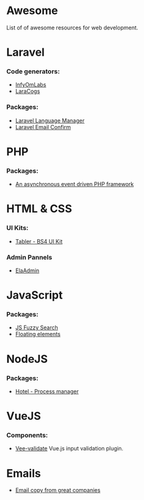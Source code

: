 # Awesome

List of of awesome resources for web development.

Laravel
=======

### Code generators:

- [InfyOmLabs](https://github.com/InfyOmLabs/laravel-generator)
- [LaraCogs](https://github.com/GrafiteInc/Builder)

### Packages:

- [Laravel Language Manager](https://github.com/themsaid/laravel-langman-gui)
- [Laravel Email Confirm](https://github.com/beyondcode/laravel-confirm-email)

PHP
===

### Packages:

- [An asynchronous event driven PHP framework](https://github.com/walkor/Workerman)

HTML & CSS
==========

### UI Kits:

- [Tabler - BS4 UI Kit](https://github.com/tabler/tabler)

### Admin Pannels

- [ElaAdmin](https://colorlib.com/polygon/elaadmin/index.html)

JavaScript
==========

### Packages:

- [JS Fuzzy Search](https://github.com/krisk/Fuse)
- [Floating elements](https://github.com/Haroenv/floating.js)

NodeJS
======

### Packages:

- [Hotel - Process manager](https://github.com/typicode/hotel)

VueJS
=====

### Components:

- [Vee-validate](https://github.com/baianat/vee-validate) Vue.js input validation plugin.

Emails
======

- [Email copy from great companies](https://www.goodemailcopy.com/)
